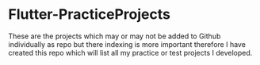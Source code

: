 # Flutter-PracticeProjects

These are the projects which may or may not be added to Github individually as repo but there indexing is more important therefore I have created this repo which will list all my practice or test projects I developed.

